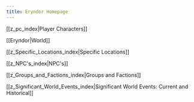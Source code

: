 ```yaml
---
title: Eryndor Homepage
---
```

[[z_pc_index|Player Characters]]

[[Eryndor|World]]

[[z_Specific_Locations_index|Specific Locations]]

[[z_NPC's_index|NPC's]]

[[z_Groups_and_Factions_index|Groups and Factions]]

[[z_Significant_World_Events_index|Significant World Events: Current and Historical]]